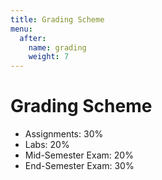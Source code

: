 ```yaml
---
title: Grading Scheme
menu:
  after:
    name: grading
    weight: 7
---
```

# Grading Scheme

- Assignments: 30%
- Labs: 20%
- Mid-Semester Exam: 20%
- End-Semester Exam: 30%
